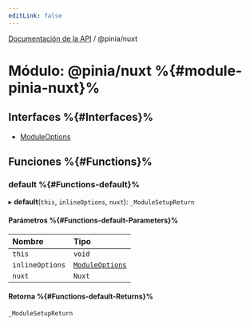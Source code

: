 ```yaml
---
editLink: false
---
```


[Documentación de la API](../index.md) / @pinia/nuxt

# Módulo: @pinia/nuxt %{#module-pinia-nuxt}%

## Interfaces %{#Interfaces}%

- [ModuleOptions](../interfaces/pinia_nuxt.ModuleOptions.md)

## Funciones %{#Functions}%

### default %{#Functions-default}%

▸ **default**(`this`, `inlineOptions`, `nuxt`): `_ModuleSetupReturn`

#### Parámetros %{#Functions-default-Parameters}%

| Nombre | Tipo |
| :------ | :------ |
| `this` | `void` |
| `inlineOptions` | [`ModuleOptions`](../interfaces/pinia_nuxt.ModuleOptions.md) |
| `nuxt` | `Nuxt` |

#### Retorna %{#Functions-default-Returns}%

`_ModuleSetupReturn`
